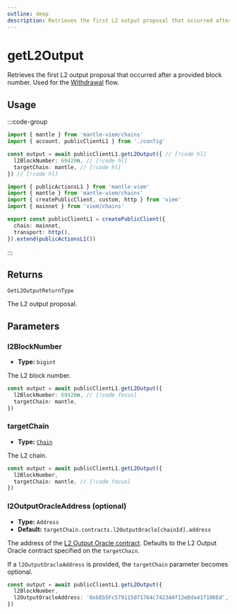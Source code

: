 ```yaml
---
outline: deep
description: Retrieves the first L2 output proposal that occurred after a provided block number.
---
```


# getL2Output

Retrieves the first L2 output proposal that occurred after a provided block number. Used for the [Withdrawal](/guides/withdrawals) flow.

## Usage

:::code-group

```ts [example.ts]
import { mantle } from 'mantle-viem/chains'
import { account, publicClientL1 } from './config'

const output = await publicClientL1.getL2Output({ // [!code hl]
  l2BlockNumber: 69420n, // [!code hl]
  targetChain: mantle, // [!code hl]
}) // [!code hl]
```

```ts [config.ts]
import { publicActionsL1 } from 'mantle-viem'
import { mantle } from 'mantle-viem/chains'
import { createPublicClient, custom, http } from 'viem'
import { mainnet } from 'viem/chains'

export const publicClientL1 = createPublicClient({
  chain: mainnet,
  transport: http(),
}).extend(publicActionsL1())
```

:::

## Returns

`GetL2OutputReturnType`

The L2 output proposal.

## Parameters

### l2BlockNumber

- **Type:** `bigint`

The L2 block number.

```ts
const output = await publicClientL1.getL2Output({
  l2BlockNumber: 69420n, // [!code focus]
  targetChain: mantle,
})
```

### targetChain

- **Type:** [`Chain`](https://viem.sh/docs/glossary/types#chain)

The L2 chain.

```ts
const output = await publicClientL1.getL2Output({
  l2BlockNumber,
  targetChain: mantle, // [!code focus]
})
```

### l2OutputOracleAddress (optional)

- **Type:** `Address`
- **Default:** `targetChain.contracts.l2OutputOracle[chainId].address`

The address of the [L2 Output Oracle contract](https://github.com/mantlenetworkio/mantle-v2/blob/v1.0.0-alpha.1/packages/contracts-bedrock/contracts/L1/L2OutputOracle.sol). Defaults to the L2 Output Oracle contract specified on the `targetChain`.

If a `l2OutputOracleAddress` is provided, the `targetChain` parameter becomes optional.

```ts
const output = await publicClientL1.getL2Output({
  l2BlockNumber,
  l2OutputOracleAddress: '0xbEb5Fc579115071764c7423A4f12eDde41f106Ed', // [!code focus]
})
```
